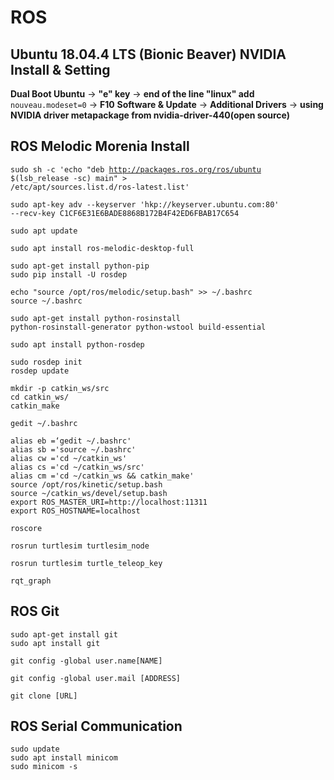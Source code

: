 # ROS

## Ubuntu 18.04.4 LTS (Bionic Beaver) NVIDIA Install & Setting

**Dual Boot Ubuntu** -> **"e" key** -> **end of the line "linux" add** <code>nouveau.modeset=0</code> -> **F10**
**Software & Update** -> **Additional Drivers** -> **using NVIDIA driver metapackage from nvidia-driver-440(open source)**

## ROS Melodic Morenia Install

<code>sudo sh -c 'echo "deb http://packages.ros.org/ros/ubuntu $(lsb_release -sc) main" > /etc/apt/sources.list.d/ros-latest.list'</code>

<code>sudo apt-key adv --keyserver 'hkp://keyserver.ubuntu.com:80' --recv-key C1CF6E31E6BADE8868B172B4F42ED6FBAB17C654</code>

<code>sudo apt update</code>

<code>sudo apt install ros-melodic-desktop-full</code>

<pre><code>sudo apt-get install python-pip
sudo pip install -U rosdep</code></pre>

<pre><code>echo "source /opt/ros/melodic/setup.bash" >> ~/.bashrc
source ~/.bashrc</code></pre>

<code>sudo apt-get install python-rosinstall python-rosinstall-generator python-wstool build-essential</code>

<code>sudo apt install python-rosdep</code>

<pre><code>sudo rosdep init
rosdep update</code></pre>

<pre><code>mkdir -p catkin_ws/src
cd catkin_ws/
catkin_make</code></pre>

<pre><code>gedit ~/.bashrc

alias eb =‘gedit ~/.bashrc'
alias sb ='source ~/.bashrc'
alias cw ='cd ~/catkin_ws'
alias cs ='cd ~/catkin_ws/src'
alias cm ='cd ~/catkin_ws && catkin_make'
source /opt/ros/kinetic/setup.bash
source ~/catkin_ws/devel/setup.bash
export ROS_MASTER_URI=http://localhost:11311
export ROS_HOSTNAME=localhost
</code></pre>

<code>roscore</code>

<code>rosrun turtlesim turtlesim_node</code>

<code>rosrun turtlesim turtle_teleop_key</code>

<code>rqt_graph </code>

## ROS Git
<pre><code>sudo apt-get install git
sudo apt install git</code></pre>

<code>git config -global user.name[NAME]</code>

<code>git config -global user.mail [ADDRESS]</code>

<code>git clone [URL]</code>


## ROS Serial Communication
<pre><code>sudo update
sudo apt install minicom
sudo minicom -s</code></pre>

